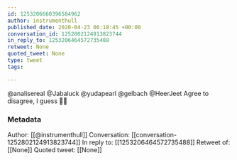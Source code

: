 ```yaml
---
id: 1253206660396584962
author: instrumenthull
published_date: 2020-04-23 06:18:45 +00:00
conversation_id: 1252802124913823744
in_reply_to: 1253206464572735488
retweet: None
quoted_tweet: None
type: tweet
tags:

---
```


@analisereal @Jabaluck @yudapearl @gelbach @HeerJeet Agree to disagree, I guess 🤷‍♂️

### Metadata

Author: [[@instrumenthull]]
Conversation: [[conversation-1252802124913823744]]
In reply to: [[1253206464572735488]]
Retweet of: [[None]]
Quoted tweet: [[None]]

